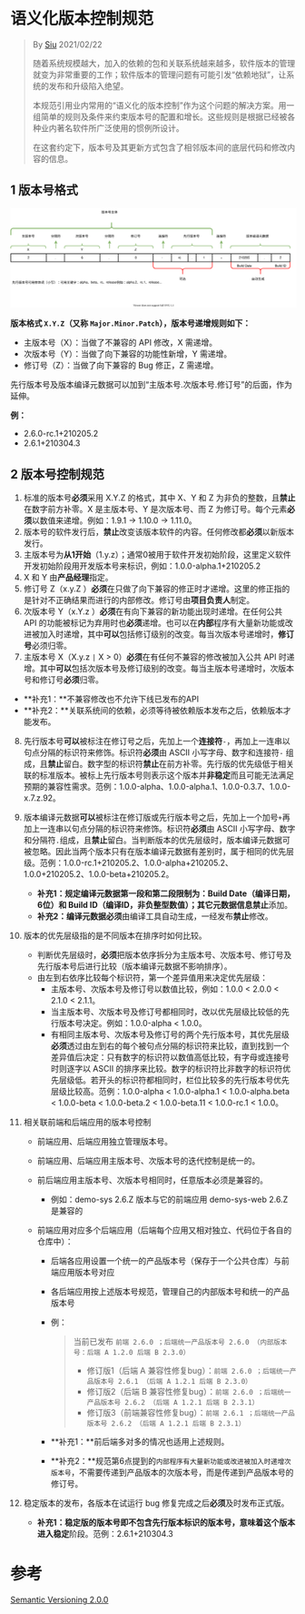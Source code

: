 # 语义化版本控制规范

> By [Siu]() 2021/02/22
>
> ​		随着系统规模越大，加入的依赖的包和关联系统越来越多，软件版本的管理就变为非常重要的工作；软件版本的管理问题有可能引发“依赖地狱”，让系统的发布和升级陷入绝望。
>
> ​		本规范引用业内常用的“语义化的版本控制”作为这个问题的解决方案。用一组简单的规则及条件来约束版本号的配置和增长。这些规则是根据已经被各种业内著名软件所广泛使用的惯例所设计。
>
> ​		在这套约定下，版本号及其更新方式包含了相邻版本间的底层代码和修改内容的信息。



## 1 版本号格式

![](./assets/语义化版本控制规范.svg)



**版本格式 `X.Y.Z`（又称 `Major.Minor.Patch`），版本号递增规则如下：**

- 主版本号（X）：当做了不兼容的 API 修改，X 需递增。
- 次版本号（Y）：当做了向下兼容的功能性新增，Y 需递增。
- 修订号（Z）：当做了向下兼容的 Bug 修正，Z 需递增。

先行版本号及版本编译元数据可以加到“主版本号.次版本号.修订号”的后面，作为延伸。

**例：**

- 2.6.0-rc.1+210205.2
- 2.6.1+210304.3



## 2 版本号控制规范

1. 标准的版本号**必须**采用 X.Y.Z 的格式，其中 X、Y 和 Z 为非负的整数，且**禁止**在数字前方补零。X 是主版本号、Y 是次版本号、而 Z 为修订号。每个元素**必须**以数值来递增。例如：1.9.1 -> 1.10.0 -> 1.11.0。
2. 版本号的软件发行后，**禁止**改变该版本软件的内容。任何修改都**必须**以新版本发行。
3. 主版本号为**从1开始**（1.y.z）；通常0被用于软件开发初始阶段，这里定义软件开发初始阶段用开发版本号来标识，例如：1.0.0-alpha.1+210205.2
4. X 和 Y 由**产品经理**指定。
5. 修订号 Z（x.y.Z ）**必须**在只做了向下兼容的修正时才递增。这里的修正指的是针对不正确结果而进行的内部修改。修订号由**项目负责人**制定。
6. 次版本号 Y（x.Y.z ）**必须**在有向下兼容的新功能出现时递增。在任何公共 API 的功能被标记为弃用时也**必须**递增。也可以在**内部**程序有大量新功能或改进被加入时递增，其中**可以**包括修订级别的改变。每当次版本号递增时，**修订号**必须归零。
7. 主版本号 X（X.y.z `|` X > 0）**必须**在有任何不兼容的修改被加入公共 API 时递增。其中**可以**包括次版本号及修订级别的改变。每当主版本号递增时，次版本号和修订号**必须**归零。
  - **补充1：**不兼容修改也不允许下线已发布的API
  - **补充2：**关联系统间的依赖，必须等待被依赖版本发布之后，依赖版本才能发布。
8. 先行版本号**可以**被标注在修订号之后，先加上一个**连接符**`-`，再加上一连串以句点分隔的标识符来修饰。标识符**必须**由 ASCII 小写字母、数字和连接符`-` 组成，且**禁止**留白。数字型的标识符**禁止**在前方补零。先行版的优先级低于相关联的标准版本。被标上先行版本号则表示这个版本并**非稳定**而且可能无法满足预期的兼容性需求。范例：1.0.0-alpha、1.0.0-alpha.1、1.0.0-0.3.7、1.0.0-x.7.z.92。
9. 版本编译元数据**可以**被标注在修订版或先行版本号之后，先加上一个加号`+`再加上一连串以句点分隔的标识符来修饰。标识符**必须**由 ASCII 小写字母、数字和分隔符`.`组成，且**禁止**留白。当判断版本的优先层级时，版本编译元数据可被忽略。因此当两个版本只有在版本编译元数据有差别时，属于相同的优先层级。范例：1.0.0-rc.1+210205.2、1.0.0-alpha+210205.2、1.0.0+210205.2、1.0.0-beta+210205.2。
   - **补充1：**规定编译元数据第一段和第二段限制为：Build Date（编译日期，6位）和 Build ID（编译ID，非负整型数值）；其它元数据信息**禁止**添加。
   - **补充2：**编译元数据**必须**由编译工具自动生成，一经发布**禁止**修改。
10. 版本的优先层级指的是不同版本在排序时如何比较。
    - 判断优先层级时，**必须**把版本依序拆分为主版本号、次版本号、修订号及先行版本号后进行比较（版本编译元数据不影响排序）。
    - 由左到右依序比较每个标识符，第一个差异值用来决定优先层级：
      - 主版本号、次版本号及修订号以数值比较，例如：1.0.0 < 2.0.0 < 2.1.0 < 2.1.1。
      - 当主版本号、次版本号及修订号都相同时，改以优先层级比较低的先行版本号决定。例如：1.0.0-alpha < 1.0.0。
      - 有相同主版本号、次版本号及修订号的两个先行版本号，其优先层级**必须**透过由左到右的每个被句点分隔的标识符来比较，直到找到一个差异值后决定：只有数字的标识符以数值高低比较，有字母或连接号时则逐字以 ASCII 的排序来比较。数字的标识符比非数字的标识符优先层级低。若开头的标识符都相同时，栏位比较多的先行版本号优先层级比较高。范例：1.0.0-alpha < 1.0.0-alpha.1 < 1.0.0-alpha.beta < 1.0.0-beta < 1.0.0-beta.2 < 1.0.0-beta.11 < 1.0.0-rc.1 < 1.0.0。
11. 相关联前端和后端应用的版本号控制
    - 前端应用、后端应用独立管理版本号。
    
    - 前端应用、后端应用主版本号、次版本号的迭代控制是统一的。
    
    - 前后端应用主版本号、次版本号相同时，任意版本必须是兼容的。
      
      - 例如：demo-sys 2.6.Z 版本与它的前端应用 demo-sys-web 2.6.Z 是兼容的
      
    - 前端应用对应多个后端应用（后端每个应用又相对独立、代码位于各自的仓库中）：
    
      - 后端各应用设置一个统一的产品版本号（保存于一个公共仓库）与前端应用版本号对应
    
      - 各后端应用按上述版本号规范，管理自己的内部版本号和统一的产品版本号
    
      - 例：
    
        > 当前已发布 `前端 2.6.0 ；后端统一产品版本号 2.6.0 （内部版本号：后端 A 1.2.0 后端 B 2.3.0）`
        >
        > - 修订版1（后端 A 兼容性修复bug）：`前端 2.6.0 ；后端统一产品版本号 2.6.1 （后端 A 1.2.1 后端 B 2.3.0）`
        >- 修订版2（后端 B 兼容性修复bug）：`前端 2.6.0 ；后端统一产品版本号 2.6.2 （后端 A 1.2.1 后端 B 2.3.1）`
        > - 修订版3（前端兼容性修复bug）：`前端 2.6.1 ；后端统一产品版本号 2.6.2 （后端 A 1.2.1 后端 B 2.3.1）`
        
      - **补充1：**前后端多对多的情况也适用上述规则。
      
      - **补充2：**规范第6点提到的`内部程序有大量新功能或改进被加入时递增次版本号`，不需要传递到产品版本的次版本号，而是传递到产品版本号的修订号。
12. 稳定版本的发布，各版本在试运行 bug 修复完成之后**必须**及时发布正式版。
    
    - **补充1：**稳定版的版本号即不包含先行版本标识的版本号，意味着这个版本进入**稳定**阶段。范例：2.6.1+210304.3



# 参考

[Semantic Versioning 2.0.0](https://github.com/semver/semver/blob/master/semver.md)
